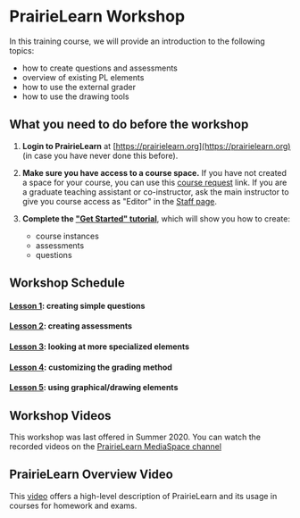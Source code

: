 # PrairieLearn Workshop

In this training course, we will provide an introduction to the following topics:

- how to create questions and assessments
- overview of existing PL elements
- how to use the external grader
- how to use the drawing tools

## What you need to do before the workshop

1. **Login to PrairieLearn** at [https://prairielearn.org](https://prairielearn.org) (in case you have never done this before).

2. **Make sure you have access to a course space.** If you have not created a space for your course, you can use this [course request](https://www.prairielearn.org/pl/request_course) link. If you are a graduate teaching assistant or co-instructor, ask the main instructor to give you course access as "Editor" in the [Staff page](https://prairielearn.readthedocs.io/en/latest/course/#course-staff).

3. **Complete the ["Get Started" tutorial](https://prairielearn.readthedocs.io/en/latest/getStarted/)**, which will show you how to create:

      - course instances
      - assessments
      - questions

## Workshop Schedule

#### [Lesson 1](lesson1.md): creating simple questions

#### [Lesson 2](lesson2.md): creating assessments

#### [Lesson 3](lesson3.md): looking at more specialized elements

#### [Lesson 4](lesson4.md): customizing the grading method

#### [Lesson 5](lesson5.md): using graphical/drawing elements

## Workshop Videos

This workshop was last offered in Summer 2020. You can watch the recorded videos on the [PrairieLearn MediaSpace channel](https://mediaspace.illinois.edu/channel/PrairieLearn/170964131)

## PrairieLearn Overview Video

This [video](https://mediaspace.illinois.edu/media/t/1_e1gprkci/170964131) offers a high-level description of PrairieLearn and its usage in courses for homework and exams.

